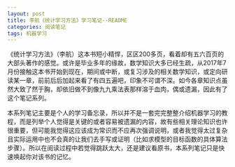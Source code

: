 ```yaml
---
layout: post
title: 李航《统计学习方法》学习笔记--README
categories: 阅读笔记
tags: 机器学习
---
```



《统计学习方法》（李航）这本书短小精悍，区区200多页，看着却有五六百页的大部头著作的感觉。或许是毕业多年的缘故，数学知识大多已经生疏，从2017年7月份接触这本书开始到现在，期间或中断，或复习涉及的相关数学知识，或定向研读某一章，前前后后加起来看了有四五遍吧，印象不可谓不深。如今各章知识点虽然大致了然于胸，却依旧做不到像九九乘法表那样溶于血肉，偶或遗漏，因此有了这个笔记系列。

本系列笔记主要是个人的学习备忘录，所以并不是一套完完整整介绍机器学习的教程，而是列举个人觉得是关键的或者容易被遗漏的内容，故有些相关理论知识也许很重要，但可能我觉得这应该成为常识而不应再次强调说明，或者我觉得太过复杂且实际运用中也不会真的让我们去手写或证明（比如求模型的目标函数的具体算法步骤）。所以在阅读过程中若觉得跳跃太大，还是建议看原书，本系列笔记只是快速唤起你对该书的记忆。

